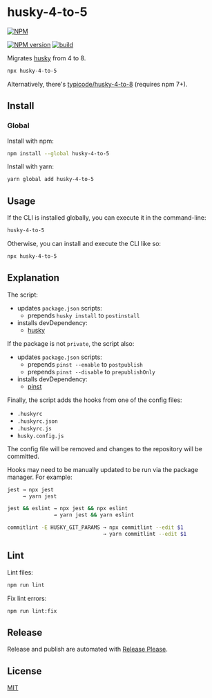 # husky-4-to-5

[![NPM](https://nodei.co/npm/husky-4-to-5.png)](https://nodei.co/npm/husky-4-to-5/)

[![NPM version](https://img.shields.io/npm/v/husky-4-to-5.svg)](https://www.npmjs.com/package/husky-4-to-5)
[![build](https://github.com/remarkablemark/husky-4-to-5/actions/workflows/build.yml/badge.svg)](https://github.com/remarkablemark/husky-4-to-5/actions/workflows/build.yml)

Migrates [husky](https://typicode.github.io/husky/) from 4 to 8.

```sh
npx husky-4-to-5
```

Alternatively, there's [typicode/husky-4-to-8](https://github.com/typicode/husky-4-to-8) (requires npm 7+).

## Install

### Global

Install with npm:

```sh
npm install --global husky-4-to-5
```

Install with yarn:

```sh
yarn global add husky-4-to-5
```

## Usage

If the CLI is installed globally, you can execute it in the command-line:

```sh
husky-4-to-5
```

Otherwise, you can install and execute the CLI like so:

```sh
npx husky-4-to-5
```

## Explanation

The script:

- updates `package.json` scripts:
  - prepends `husky install` to `postinstall`
- installs devDependency:
  - [husky](https://www.npmjs.com/package/husky)

If the package is not `private`, the script also:

- updates `package.json` scripts:
  - prepends `pinst --enable` to `postpublish`
  - prepends `pinst --disable` to `prepublishOnly`
- installs devDependency:
  - [pinst](https://www.npmjs.com/package/pinst)

Finally, the script adds the hooks from one of the config files:

- `.huskyrc`
- `.huskyrc.json`
- `.huskyrc.js`
- `husky.config.js`

The config file will be removed and changes to the repository will be committed.

Hooks may need to be manually updated to be run via the package manager. For example:

```sh
jest → npx jest
     → yarn jest

jest && eslint → npx jest && npx eslint
               → yarn jest && yarn eslint

commitlint -E HUSKY_GIT_PARAMS → npx commitlint --edit $1
                               → yarn commitlint --edit $1
```

## Lint

Lint files:

```sh
npm run lint
```

Fix lint errors:

```sh
npm run lint:fix
```

## Release

Release and publish are automated with [Release Please](https://github.com/googleapis/release-please).

## License

[MIT](https://github.com/remarkablemark/husky-4-to-5/blob/master/LICENSE)
